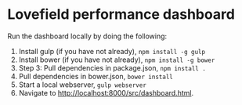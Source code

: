 # Lovefield performance dashboard

Run the dashboard locally by doing the following:

1. Install gulp (if you have not already), ```npm install -g gulp```
2. Install bower (if you have not already), ```npm install -g bower```
3. Step 3: Pull dependencies in package.json, ```npm install .```
4. Pull dependencies in bower.json, ```bower install```
5. Start a local webserver, ```gulp webserver```
6. Navigate to [http://localhost:8000/src/dashboard.html](
   http://localhost:8000/src/dashboard.html).
